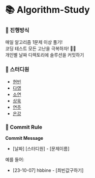 # 📚 Algorithm-Study

### 🥇 진행방식
매일 알고리즘 1문제 이상 풀기! 
<br>
코딩 테스트 모든 고난을 극복하자! 👊🏻
<br>
개인별 날짜 디렉토리에 솔루션을 커밋하기

### 🙋 스터디원
- [현빈](https://github.com/hbbine)
- [다영](https://github.com/rena0dayoungKang)
- [소연](https://github.com/Parksonia)
- [상욱](https://github.com/WSU9874)
- [연주](https://github.com/dev4syj)
- [은강](https://github.com/disneydreamworker)

### 📌 Commit Rule
**Commit Message**
- [날짜] [스터디원] - [문제이름]

예를 들어:
- [23-10-07] hbbine - [최빈값구하기]
